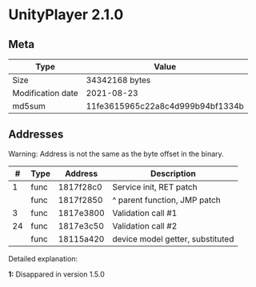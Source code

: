 # UnityPlayer 2.1.0

## Meta

| Type              | Value                            |
|-------------------|----------------------------------|
| Size              | 34342168 bytes                   |
| Modification date | 2021-08-23                       |
| md5sum            | 11fe3615965c22a8c4d999b94bf1334b |


## Addresses

Warning: Address is not the same as the byte offset in the binary.

| # | Type       | Address   | Description                            |
|---|------------|-----------|----------------------------------------|
|  1| func       | 1817f28c0 | Service init, RET patch                |
|   | func       | 1817f2850 | ^ parent function, JMP patch           |
|  3| func       | 1817e3800 | Validation call #1                     |
| 24| func       | 1817e3c50 | Validation call #2                     |
|   | func       | 18115a420 | device model getter, substituted       |


Detailed explanation:

**1:** Disappared in version 1.5.0
